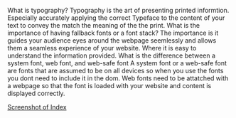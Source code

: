 What is typography?
    Typography is the art of presenting printed informtion. Especially accurately applying the correct Typeface to the content of your text to convey the match the meaning of the the print.
What is the importance of having fallback fonts or a font stack?
    The importance is it guides your audience eyes around the webpage seemlessly and allows them a seamless experience of your website. Where it is easy to understand the information provided.
What is the difference between a system font, web font, and web-safe font
    A system font or a web-safe font are fonts that are assumed to be on all devices so when you use the fonts you dont need to include it in the dom. Web fonts need to be attatched with a webpage so that the font is loaded with your website and content is displayed correctly.

[Screenshot of Index](./images/screenshot-of-index.png)